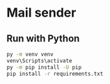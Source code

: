 # Mail sender


## Run with Python
```cmd
py -m venv venv
venv\Scripts\activate
py -m pip install -U pip
pip install -r requirements.txt
```
